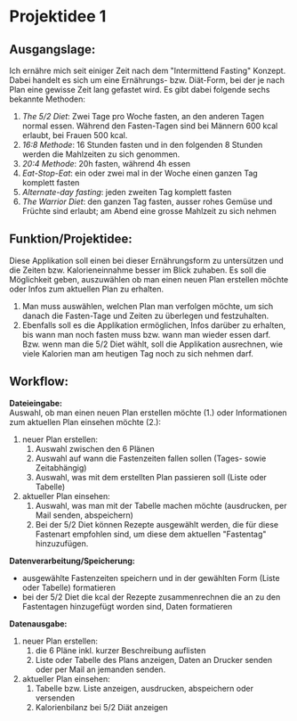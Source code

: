 # Projektidee 1  
## Ausgangslage:  
Ich ernähre mich seit einiger Zeit nach dem "Intermittend Fasting" Konzept. Dabei handelt es sich um eine Ernährungs- bzw. Diät-Form, bei der je nach Plan eine gewisse Zeit lang gefastet wird. Es gibt dabei folgende sechs bekannte Methoden:  
1. *The 5/2 Diet*: Zwei Tage pro Woche fasten, an den anderen Tagen normal essen. Während den Fasten-Tagen sind bei Männern 600 kcal erlaubt, bei Frauen 500 kcal.  
2. *16:8 Methode*: 16 Stunden fasten und in den folgenden 8 Stunden werden die Mahlzeiten zu sich genommen.   
3. *20:4 Methode*: 20h fasten, während 4h essen    
4. *Eat-Stop-Eat*: ein oder zwei mal in der Woche einen ganzen Tag komplett fasten  
5. *Alternate-day fasting*: jeden zweiten Tag komplett fasten  
6. *The Warrior Diet*: den ganzen Tag fasten, ausser rohes Gemüse und Früchte sind erlaubt; am Abend eine grosse Mahlzeit zu sich nehmen  

## Funktion/Projektidee:  
Diese Applikation soll einen bei dieser Ernährungsform zu untersützen und die Zeiten bzw. Kalorieneinnahme besser im Blick zuhaben. Es soll die Möglichkeit geben, auszuwählen ob man einen neuen Plan erstellen möchte oder Infos zum aktuellen Plan zu erhalten.  
1. Man muss auswählen, welchen Plan man verfolgen möchte, um sich danach die Fasten-Tage und Zeiten zu überlegen und festzuhalten.  
2. Ebenfalls soll es die Applikation ermöglichen, Infos darüber zu erhalten, bis wann man noch fasten muss bzw. wann man wieder essen darf. Bzw. wenn man die 5/2 Diet wählt, soll die Applikation ausrechnen, wie viele Kalorien man am heutigen Tag noch zu sich nehmen darf.   

## Workflow:  
**Dateieingabe:**  
Auswahl, ob man einen neuen Plan erstellen möchte (1.) oder Informationen zum aktuellen Plan einsehen möchte (2.):  
1. neuer Plan erstellen:
    1. Auswahl zwischen den 6 Plänen
    2. Auswahl auf wann die Fastenzeiten fallen sollen (Tages- sowie Zeitabhängig)
    3. Auswahl, was mit dem erstellten Plan passieren soll (Liste oder Tabelle) 
2. aktueller Plan einsehen:
    1. Auswahl, was man mit der Tabelle machen möchte (ausdrucken, per Mail senden, abspeichern)
    2. Bei der 5/2 Diet können Rezepte ausgewählt werden, die für diese Fastenart empfohlen sind, um diese dem aktuellen "Fastentag" hinzuzufügen.  
    
**Datenverarbeitung/Speicherung:**  
* ausgewählte Fastenzeiten speichern und in der gewählten Form (Liste oder Tabelle) formatieren
* bei der 5/2 Diet die kcal der Rezepte zusammenrechnen die an zu den Fastentagen hinzugefügt worden sind, Daten formatieren  
  
**Datenausgabe:**  
1. neuer Plan erstellen:  
    1. die 6 Pläne inkl. kurzer Beschreibung auflisten
    2. Liste oder Tabelle des Plans anzeigen, Daten an Drucker senden oder per Mail an jemanden senden.
2. aktueller Plan einsehen:  
    1. Tabelle bzw. Liste anzeigen, ausdrucken, abspeichern oder versenden
    2. Kalorienbilanz bei 5/2 Diät anzeigen 

